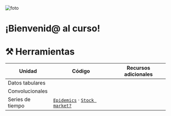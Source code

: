 <img src="https://github.com/milioe/Biomedicine-Deep-Learning/blob/main/DATA/images/biomedicine.png" alt="foto">

# ¡Bienvenid@ al curso!






# ⚒️ Herramientas 

| Unidad | Código | Recursos adicionales|
|--------|--------|---------------------|
| Datos tabulares | | |
| Convolucionales | | |
| Series de tiempo | [`Epidemics`]() · [`Stock market?`]() | |


